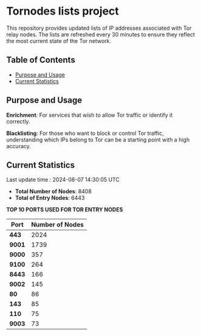 # Tornodes lists project

This repository provides updated lists of IP addresses associated with Tor relay nodes. The lists are refreshed every 30 minutes to ensure they reflect the most current state of the Tor network.

## Table of Contents

- [Purpose and Usage](#purpose-and-usage)
- [Current Statistics](#current-statistics)


## Purpose and Usage

**Enrichment**: For services that wish to allow Tor traffic or identify it correctly.

**Blacklisting**: For those who want to block or control Tor traffic, understanding which IPs belong to Tor can be a starting point with a high accuracy.

## Current Statistics

Last update time : 2024-08-07 14:30:05 UTC

- **Total Number of Nodes**: 8408
- **Total of Entry Nodes**: 6443

**TOP 10 PORTS USED FOR TOR ENTRY NODES**

| **Port** | **Number of Nodes** |
|------|-----------------|
| **443**   | 2024  |
| **9001**   | 1739  |
| **9000**   | 357  |
| **9100**   | 264  |
| **8443**   | 166  |
| **9002**   | 145  |
| **80**   | 86  |
| **143**   | 85  |
| **110**   | 75  |
| **9003**   | 73  |


